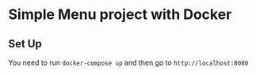 # Simple Menu project with Docker

## Set Up

You need to run `docker-compose up` and then go to `http://localhost:8080`
